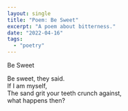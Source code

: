 ```yaml
---
layout: single
title: "Poem: Be Sweet"
excerpt: "A poem about bitterness."
date: "2022-04-16"
tags: 
  - "poetry"
---
```


Be Sweet

Be sweet, they said.  
If I am myself,  
The sand grit your teeth crunch against,  
what happens then?
